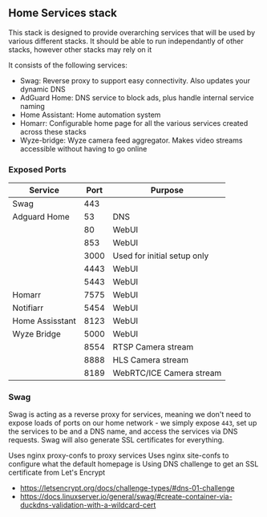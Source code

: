 ## Home Services stack
This stack is designed to provide overarching services that will be used by various different stacks.
It should be able to run independantly of other stacks, however other stacks may rely on it

It consists of the following services:
- Swag: Reverse proxy to support easy connectivity. Also updates your dynamic DNS
- AdGuard Home: DNS service to block ads, plus handle internal service naming
- Home Assistant: Home automation system
- Homarr: Configurable home page for all the various services created across these stacks
- Wyze-bridge: Wyze camera feed aggregator. Makes video streams accessible without having to go online



### Exposed Ports
| Service | Port | Purpose |
|---|---|--- |
| Swag | 443 | |
| Adguard Home | 53 | DNS | 
| | 80 | WebUI | 
| | 853 | WebUI | 
| | 3000 | Used for initial setup only | 
| | 4443 | WebUI | 
| | 5443 | WebUI | 
| Homarr | 7575 | WebUI | 
| Notifiarr | 5454 | WebUI | 
| Home Assisstant | 8123 | WebUI | 
| Wyze Bridge | 5000 | WebUI | 
| | 8554 | RTSP Camera stream | 
| | 8888 | HLS Camera stream | 
| | 8189 | WebRTC/ICE Camera stream | 


### Swag 
Swag is acting as a reverse proxy for services, meaning we don't need to expose loads of ports on our home network - we simply expose `443`, set up the services to be and a DNS name, and access the services via DNS requests. Swag will also generate SSL certificates for everything.

Uses nginx proxy-confs to proxy services
Uses nginx site-confs to configure what the default homepage is
Using DNS challenge to get an SSL certificate from Let's Encrypt
- https://letsencrypt.org/docs/challenge-types/#dns-01-challenge
- https://docs.linuxserver.io/general/swag/#create-container-via-duckdns-validation-with-a-wildcard-cert